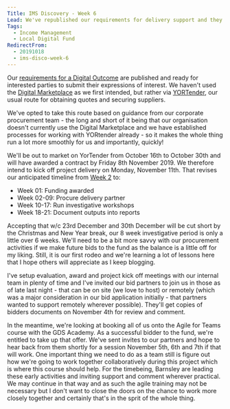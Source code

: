 ```yaml
---
Title: IMS Discovery - Week 6
Lead: We've republished our requirements for delivery support and they'll be live for 2 weeks.
Tags: 
  - Income Management
  - Local Digital Fund
RedirectFrom:
  - 20191018
  - ims-disco-week-6
---
```


Our [requirements for a Digital Outcome](https://docs.google.com/spreadsheets/d/1MkzvoOmTRZtSGT18-xSNxeOWNiPkZG7phRg0BUPJsI4) are published and ready for interested parties to submit their expressions of interest. We haven't used the [Digital Marketplace](https://www.digitalmarketplace.service.gov.uk/) as we first intended, but rather via [YORTender](https://www.yortender.co.uk/), our usual route for obtaining quotes and securing suppliers.

We've opted to take this route based on guidance from our corporate procurement team - the long and short of it being that our organisation doesn't currently use the Digital Marketplace and we have established processes for working with YORtender already - so it makes the whole thing run a lot more smoothly for us and importantly, quickly!

We'll be out to market on YorTender from October 16th to October 30th and will have awarded a contract by Friday 8th November 2019. We therefore intend to kick off project delivery on Monday, November 11th. That revises our anticipated timeline from [Week 2](/20190920) to:

* Week 01: Funding awarded
* Week 02-09: Procure delivery partner
* Week 10-17: Run investigative workshops
* Week 18-21: Document outputs into reports

Accepting that w/c 23rd December and 30th December will be cut short by the Christmas and New Year break, our 8 week investigative period is only a little over 6 weeks. We'll need to be a bit more savvy with our procurement activities if we make future bids to the fund as the balance is a little off for my liking. Still, it is our first rodeo and we're learning a lot of lessons here that I hope others will appreciate as I keep blogging.

I've setup evaluation, award and project kick off meetings with our internal team in plenty of time and I've invited our bid partners to join us in those as of late last night - that can be on site (we love to host) or remotely (which was a major consideration in our bid application initially - that partners wanted to support remotely wherever possible). They'll get copies of bidders documents on November 4th for review and comment.

In the meantime, we're looking at booking all of us onto the Agile for Teams course with the GDS Academy. As a successful bidder to the fund, we're entitled to take up that offer. We've sent invites to our partners and hope to hear back from them shortly for a session November 5th, 6th and 7th if that will work. One important thing we need to do as a team still is figure out how we're going to work together collaboratively during this project which is where this course should help. For the timebeing, Barnsley are leading these early activities and inviting support and comment wherever practical. We may continue in that way and as such the agile training may not be necessary but I don't want to close the doors on the chance to work more closely together and certainly that's in the sprit of the whole thing.